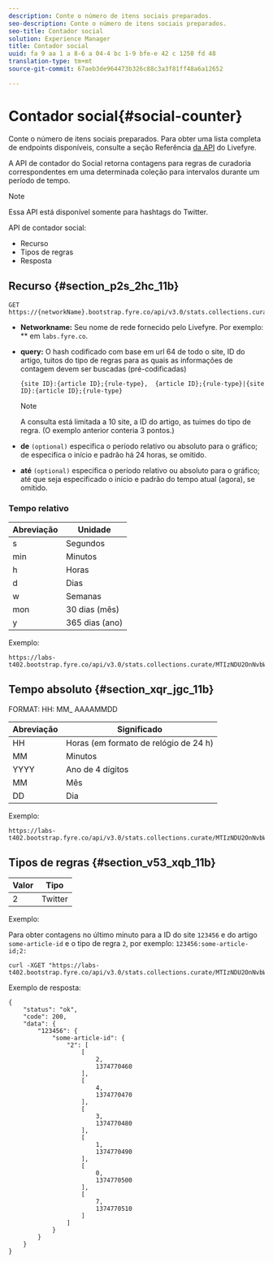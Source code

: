 ```yaml
---
description: Conte o número de itens sociais preparados.
seo-description: Conte o número de itens sociais preparados.
seo-title: Contador social
solution: Experience Manager
title: Contador social
uuid: fa 9 aa 1 a 8-6 a 04-4 bc 1-9 bfe-e 42 c 1250 fd 48
translation-type: tm+mt
source-git-commit: 67aeb3de964473b326c88c3a3f81ff48a6a12652

---
```



# Contador social{#social-counter}

Conte o número de itens sociais preparados. Para obter uma lista completa de endpoints disponíveis, consulte a seção Referência [da API](https://api.livefyre.com/docs) do Livefyre.

A API de contador do Social retorna contagens para regras de curadoria correspondentes em uma determinada coleção para intervalos durante um período de tempo.

>[!NOTE]
>
>Essa API está disponível somente para hashtags do Twitter.

API de contador social:

* Recurso
* Tipos de regras
* Resposta

## Recurso {#section_p2s_2hc_11b}

```
GET https://{networkName}.bootstrap.fyre.co/api/v3.0/stats.collections.curate/{query}.json
```

* **Networkname:** Seu nome de rede fornecido pelo Livefyre. Por exemplo: ** em `labs.fyre.co`.
* **query:** O hash codificado com base em url 64 de todo o site, ID do artigo, tuitos do tipo de regras para as quais as informações de contagem devem ser buscadas (pré-codificadas)

   ```
   {site ID}:{article ID};{rule-type},  {article ID};{rule-type}|{site ID}:{article ID};{rule-type}
   ```

   >[!NOTE]
   >A consulta está limitada a 10 site, a ID do artigo, as tuimes do tipo de regra. (O exemplo anterior conteria 3 pontos.)

* **de** `(optional)` especifica o período relativo ou absoluto para o gráfico; de especifica o início e padrão há 24 horas, se omitido.
* **até** `(optional)` especifica o período relativo ou absoluto para o gráfico; até que seja especificado o início e padrão do tempo atual (agora), se omitido.

### Tempo relativo

| Abreviação | Unidade |
|---|---|
| s | Segundos |
| min | Minutos |
| h | Horas |
| d | Dias |
| w | Semanas |
| mon | 30 dias (mês) |
| y | 365 dias (ano) |

Exemplo:

```
https://labs-t402.bootstrap.fyre.co/api/v3.0/stats.collections.curate/MTIzNDU2OnNvbWUtYXJ0aWNsZS1pZDsy.json&from=-7d&until=-6d
```

## Tempo absoluto {#section_xqr_jgc_11b}

FORMAT: HH: MM_ AAAAMMDD

| Abreviação | Significado |
|---|---|
| HH | Horas (em formato de relógio de 24 h) |
| MM | Minutos |
| YYYY | Ano de 4 dígitos |
| MM | Mês |
| DD | Dia |

Exemplo:

```
https://labs-t402.bootstrap.fyre.co/api/v3.0/stats.collections.curate/MTIzNDU2OnNvbWUtYXJ0aWNsZS1pZDsy.json&from=04:00_20130709 
```

## Tipos de regras {#section_v53_xqb_11b}

| Valor | Tipo |
|---|---|
| 2 | Twitter |

Exemplo:

Para obter contagens no último minuto para a ID do site `123456` e do artigo `some-article-id` e o tipo de regra `2`, por exemplo: `123456:some-article-id;2:`

```
curl -XGET "https://labs-t402.bootstrap.fyre.co/api/v3.0/stats.collections.curate/MTIzNDU2OnNvbWUtYXJ0aWNsZS1pZDsy.json&from=-1min" 
```

Exemplo de resposta:

```
{ 
    "status": "ok", 
    "code": 200, 
    "data": { 
        "123456": { 
            "some-article-id": { 
                "2": [ 
                    [ 
                        2, 
                        1374770460 
                    ], 
                    [ 
                        4, 
                        1374770470 
                    ], 
                    [ 
                        3, 
                        1374770480 
                    ], 
                    [ 
                        1, 
                        1374770490 
                    ], 
                    [ 
                        0, 
                        1374770500 
                    ], 
                    [ 
                        7, 
                        1374770510 
                    ] 
                ] 
            } 
        } 
    } 
}
```
